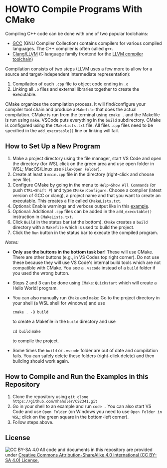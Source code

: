 # HOWTO Compile Programs With CMake

Compiling C++ code can be done with one of two popular toolchains:

* [GCC](https://en.wikipedia.org/wiki/GNU_Compiler_Collection) (GNU Compiler Collection) contains compilers for 
   various compiled languages. The C++ compiler is often called `g++`.
* [Clang/LLVM](https://en.wikipedia.org/wiki/Clang) (C language family frontend for the [LLVM compiler toolchain](https://llvm.org/))

Compilation consists of two steps (LLVM uses a few more to allow for a source and target-independent intermediate representation):

1. Compilation of each `.cpp` file to object code ending in `.o`
2. Linking all `.o` files and external libraries together to create the executable.

CMake organizes the compilation process. It will find/configure your compiler tool chain and produce a `Makefile` that does the actual compilation. CMake is run from the terminal using `cmake .` and the Makefile is run using `make`. VSCode puts everything in the `build` subdirectory. CMake is configured using the `CMakeLists.txt` file. All files `.cpp`
files need to be specified in the `add_executable()` line or linking will fail. 


## How to Set Up a New Program

1. Make a project directory using the file manager, start VS Code and open the directory 
   (for WSL click on the green area and use open folder in WSL; MacOS/Linux use `File>Open Folder`).
2. Create at least a `main.cpp` file in the directory (right-click and choose new file).
3. Configure CMake by going in the menu to `Help>Show All Commands` (or push `CTRL+Shift P`) and type `CMake:Configure`. Choose a compiler
   (latest version of GCC or clang), a project name and that you want to create an executable. This creates a file called `CMakeLists.txt`.
4. Optional: Enable warnings and verbose output like in this [example](IntCell/CMakeLists.txt).
5. Optional: Additional `.cpp` files can be added in the `add_executable()` instruction in `CMakeLists.txt`.
6. Click `Build` in the status bar (at the bottom).
  `CMake` creates a `build` directory with a `Makefile` which is used to
   build the project.
7. Click the `Run` button in the status bar to execute the compiled program.


*Notes:* 

* **Only use the buttons in the bottom task bar!** These will use CMake. There are other buttons (e.g., in VS Codes top right corner). Do not use these because they will use VS Code's internal build tools which are not compatible with CMake. You see a `.vscode` instead of a `build` folder if you used the wrong button.
* Steps 2 and 3 can be done using `CMake:Quickstart` which will create a Hello World! program.
* You can also manually run `CMake` and `make`:
  Go to the project directory in your shell (a WSL shell for windows) and use 
   
   `cmake . -B build` 
 
  to create a Makefile in the `build` directory and use
 
   `cd build` 
   `make` 
 
   to compile the project. 
* Some times the `build` or `.vscode` folder are out of date and compilation fails. You can safely delete these folders (right-click delete) and then building should work again.


## How to Compile and Run the Examples in this Repository

1. Clone the repository using `git clone https://github.com/mhahsler/CS2341.git`
2. Go in your shell to an example and run `code .` You can also start VS Code and
  use `Open Folder` (on Windows you need to use `Open Folder in WSL`; click on the green square in the bottom-left corner). 
3. Follow steps above.

## License

<img src="https://licensebuttons.net/l/by-sa/3.0/88x31.png" alt="CC BY-SA 4.0" align="left">

All code and documents in this repository are provided under [Creative Commons Attribution-ShareAlike 4.0 International (CC BY-SA 4.0) License.](https://creativecommons.org/licenses/by-sa/4.0/)